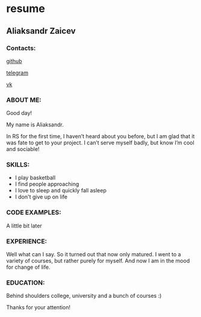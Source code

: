 # resume
 
## Aliaksandr Zaicev
 
### Contacts:

[github](https://github.com/SashaZaicev)

[telegram](https://t.me/sashazaitsau)

[vk](https://vk.com/id53738228)

### ABOUT ME:


Good day! 

My name is Aliaksandr. 

In RS for the first time, I haven’t heard about you before, but I am glad that it was fate to get to your project.
I can’t serve myself badly, but know I’m cool and sociable!

### SKILLS:

* I play basketball
* I find people approaching
* I love to sleep and quickly fall asleep
* I don't give up on life

### CODE EXAMPLES:

A little bit later

### EXPERIENCE:

Well what can I say. So it turned out that now only matured. I went to a variety of courses, but rather purely for myself. And now I am in the mood for change of life.

### EDUCATION:

Behind shoulders college, university and a bunch of courses :)

Thanks for your attention!
 
